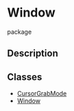 # Window
package
## Description

## Classes
* [CursorGrabMode](Window/../Window/CursorGrabMode.md)
* [Window](Window/../Window/Window.md)
